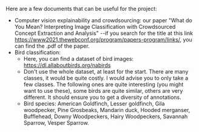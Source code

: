 Here are a few documents that can be useful for the project:

* Computer vision explainability and crowdsourcing: our paper "What do You Mean? Interpreting Image Classification with Crowdsourced Concept Extraction and Analysis" --if you search for the title at this link https://www2021.thewebconf.org/program/papers-program/links/, you can find the .pdf of the paper.
* Bird classification: 
  * Here, you can find a dataset of bird images: https://dl.allaboutbirds.org/nabirds
  * Don't use the whole dataset, at least for the start. There are many classes, it would be quite costly. I would advise you to only take a few classes. The following ones are quite interesting (you might want to use these), some birds are quite similar, others are very different. It should ensure you to get a diversity of annotations. 
  * Bird species: American Goldfinch, Lesser goldfinch, Gila woodpecker, Pine Grosbeaks, Mandarin duck, Hooded merganser, Bufflehead, Downy Woodpeckers, Hairy Woodpeckers, Savannah Sparrow, Vesper Sparrow.
